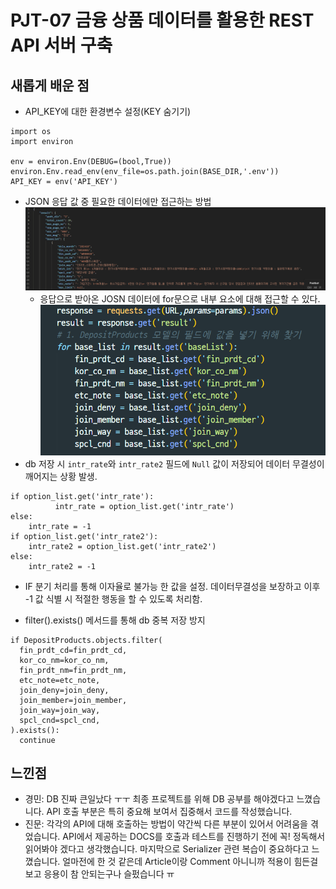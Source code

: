 # PJT-07 금융 상품 데이터를 활용한 REST API 서버 구축

## 새롭게 배운 점
  - API_KEY에 대한 환경변수 설정(KEY 숨기기)
```
import os
import environ

env = environ.Env(DEBUG=(bool,True))
environ.Env.read_env(env_file=os.path.join(BASE_DIR,'.env'))
API_KEY = env('API_KEY')
```
  - JSON 응답 값 중 필요한 데이터에만 접근하는 방법
  ![alt text](image.png)
    - 응답으로 받아온 JOSN 데이터에 for문으로 내부 요소에 대해 접근할 수 있다.
    ![alt text](image-1.png)
  - db 저장 시 `intr_rate`와 `intr_rate2` 필드에 `Null` 값이 저장되어 데이터 무결성이 깨어지는 상황 발생.
  ```
  if option_list.get('intr_rate'):
            intr_rate = option_list.get('intr_rate')    
  else:
      intr_rate = -1
  if option_list.get('intr_rate2'):
      intr_rate2 = option_list.get('intr_rate2')    
  else:
      intr_rate2 = -1
  ```
  - IF 분기 처리를 통해 이자율로 불가능 한 값을 설정. 데이터무결성을 보장하고 이후 -1 값 식별 시 적절한 행동을 할 수 있도록 처리함.

  - filter().exists() 메서드를 통해 db 중복 저장 방지
  ```
  if DepositProducts.objects.filter(
    fin_prdt_cd=fin_prdt_cd,
    kor_co_nm=kor_co_nm,
    fin_prdt_nm=fin_prdt_nm,
    etc_note=etc_note,
    join_deny=join_deny,
    join_member=join_member,
    join_way=join_way,
    spcl_cnd=spcl_cnd,
  ).exists():
    continue
  ```

## 느낀점
  - 경민: DB 진짜 큰일났다 ㅜㅜ 최종 프로젝트를 위해 DB 공부를 해야겠다고 느꼈습니다. API 호출 부분은 특히 중요해 보여서 집중해서 코드를 작성했습니다. 
  - 진문: 각각의 API에 대해 호출하는 방법이 약간씩 다른 부분이 있어서 어려움을 겪었습니다. API에서 제공하는 DOCS를 호출과 테스트를 진행하기 전에 꼭! 정독해서 읽어봐야 겠다고 생각했습니다. 마지막으로 Serializer 관련 복습이 중요하다고 느꼈습니다. 얼마전에 한 것 같은데 Article이랑 Comment 아니니까 적용이 힘든걸 보고 응용이 참 안되는구나 슬펐습니다 ㅠ